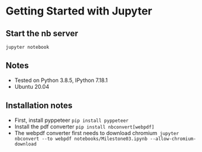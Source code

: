 # Getting Started with Jupyter

## Start the nb server
```jupyter notebook```

## Notes
+ Tested on Python 3.8.5, IPython 7.18.1
+ Ubuntu 20.04

## Installation notes
+ First, install pyppeteer ```pip install pyppeteer```
+ Install the pdf converter ```pip install nbconvert[webpdf]```
+ The webpdf converter first needs to download chromium``` jupyter nbconvert --to webpdf notebooks/Milestone03.ipynb --allow-chromium-download```
